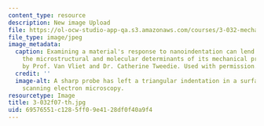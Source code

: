 ```yaml
---
content_type: resource
description: New image Upload
file: https://ol-ocw-studio-app-qa.s3.amazonaws.com/courses/3-032-mechanical-behavior-of-materials-fall-2007/69576551c1285ff09e4128df0f40a9f4_3-032f07-th.jpg
file_type: image/jpeg
image_metadata:
  caption: Examining a material's response to nanoindentation can lend insight to
    the microstructural and molecular determinants of its mechanical properties. (Image
    by Prof. Van Vliet and Dr. Catherine Tweedie. Used with permission.)
  credit: ''
  image-alt: A sharp probe has left a triangular indentation in a surface, shown using
    scanning electron microscopy.
resourcetype: Image
title: 3-032f07-th.jpg
uid: 69576551-c128-5ff0-9e41-28df0f40a9f4
---
```

